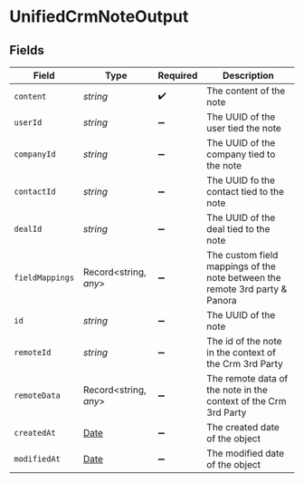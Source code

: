 # UnifiedCrmNoteOutput


## Fields

| Field                                                                                         | Type                                                                                          | Required                                                                                      | Description                                                                                   |
| --------------------------------------------------------------------------------------------- | --------------------------------------------------------------------------------------------- | --------------------------------------------------------------------------------------------- | --------------------------------------------------------------------------------------------- |
| `content`                                                                                     | *string*                                                                                      | :heavy_check_mark:                                                                            | The content of the note                                                                       |
| `userId`                                                                                      | *string*                                                                                      | :heavy_minus_sign:                                                                            | The UUID of the user tied the note                                                            |
| `companyId`                                                                                   | *string*                                                                                      | :heavy_minus_sign:                                                                            | The UUID of the company tied to the note                                                      |
| `contactId`                                                                                   | *string*                                                                                      | :heavy_minus_sign:                                                                            | The UUID fo the contact tied to the note                                                      |
| `dealId`                                                                                      | *string*                                                                                      | :heavy_minus_sign:                                                                            | The UUID of the deal tied to the note                                                         |
| `fieldMappings`                                                                               | Record<string, *any*>                                                                         | :heavy_minus_sign:                                                                            | The custom field mappings of the note between the remote 3rd party & Panora                   |
| `id`                                                                                          | *string*                                                                                      | :heavy_minus_sign:                                                                            | The UUID of the note                                                                          |
| `remoteId`                                                                                    | *string*                                                                                      | :heavy_minus_sign:                                                                            | The id of the note in the context of the Crm 3rd Party                                        |
| `remoteData`                                                                                  | Record<string, *any*>                                                                         | :heavy_minus_sign:                                                                            | The remote data of the note in the context of the Crm 3rd Party                               |
| `createdAt`                                                                                   | [Date](https://developer.mozilla.org/en-US/docs/Web/JavaScript/Reference/Global_Objects/Date) | :heavy_minus_sign:                                                                            | The created date of the object                                                                |
| `modifiedAt`                                                                                  | [Date](https://developer.mozilla.org/en-US/docs/Web/JavaScript/Reference/Global_Objects/Date) | :heavy_minus_sign:                                                                            | The modified date of the object                                                               |